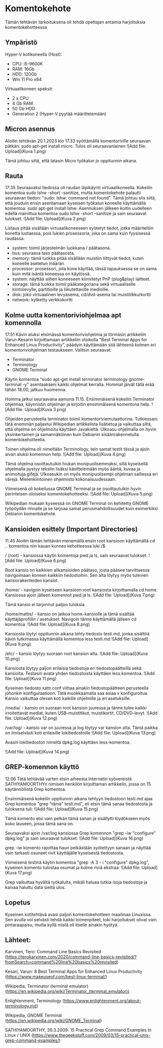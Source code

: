 # Komentokehote
Tämän tehtävän tarkoituksena oli tehdä opettajan antamia harjoituksia komentokehotteessa

## Ympäristö

Hyper-V kotikoneella (Host):
- CPU: i5-9600K
- RAM: 16Gb
- HDD: 120Gb
- Win 11 Pro x64

Virtuaalikoneen speksit:
- 2 x CPU
- 4 Gb RAM
- 50 Gb HDD
- Generation 2 (Hyper-V pyytää määrittelemään)

## Micron asennus
Aloitin tehtävän 20.1.2023 klo 17.33 syöttämällä komentoriville seuraavan pätkän: sudo apt-get install micro.
Tulos oli seuraavanlainen ![Add file: Upload](Kuva 1.png) </br>

Tämä johtuu siitä, että latasin Micro työkalun jo oppitunnin aikana.


## Rauta
17:35
Seuraavaksi tiedossa oli raudan läpikäynti virtuaalikoneella. Kokeilin komentoa sudo lshw -short -sanitize, mutta komentokehote palautti seuraavan tiedon: "sudo: lshw: command not found". Tämä johtuu siis siitä, että jouduin ensin asentamaan kyseisen työkalun koneelle käyttämällä komentoa: sudo apt-get install lshw.
Asennuksen jälkeen koitin uudelleen edellä mainittua komentoa sudo lshw -short -sanitize ja sain seuraavat tulokset: ![Add file: Upload](Kuva 2.png) </br>

Listaus pitää sisällään virtuaalikoneeseen syötetyt tiedot, jotka määriteltiin konetta luotaessa, pois lukien prosessoria, joka on sama kuin fyysisessä raudassa.
- system: toimii järjestelmän luokkana / päätasona.
- bus: seuraava taso päätasosta.
- memory: tämä luokka pitää sisällään muistiin liittyvät tiedot, kuten koneelle asetetun määrän.
- processor: prosessori, jota kone käyttää, tässä tapauksessa se on sama kuin mitä isäntä koneessa on käytössä.
- system: näyttää siihen koneeseen kiinnitetyt PnP (plug&play) laitteet.
- storage: tämä luokka toimii pääkategoriana sekä virtuaaliselle kiintolevylle, partitioille ja liikutettaville medioille.
- disk: joko virtuaalinen levyasema, cd/dvd-asema tai muistitikku/kortti
- network: kytketty verkkokortti


## Kolme uutta komentoriviohjelmaa apt komennolla
17:51
Kävin aluksi etsimässä komentoriviohjelmia ja törmäsin artikkeliin Varun Kesarin kirjoittamaan artikkeliin otsikolla "Best Terminal Apps for Enhanced Linux Productivity", päädyin käyttämään sitä lähteenä kolmen eri komentoriviohjelman testaukseen. Valitsin seuraavat:
- Terminator
- Terminology
- GNOME Terminal

Käytin komentoa "sudo apt-get install terminator terminology gnome-terminal -y" asentaakseni kaikki ohjelmat kerralla. Hommat jäivät tällä erää tähän 18.00, jatkuu huomenna.

Homma jatkui seuraavana aamuna 11.15.
Ensimmäisenä kokeilin Terminator ohjelmaa, käynnistin ohjelman ja kirjoitin ensimmäisenä komentona help.
![Add file: Upload](Kuva 3.png) </br>

Ohjeiden perusteella terminator toimii komentoriviemulaattorina. Tutkiessani tätä enemmän paljastui Wikipedian artikkelista lisätietoa ja vaikuttaa siltä, että ohjelma on ohjelmoitu käyttäen Javakieltä. Ulkoasu ohjelmalla on hyvin yksinkertainen ja samannäköinen kuin Debianin sisäänrakennetulla komentokehotteella.

Toinen ohjelma oli nimeltään Terminology, tein samat testit tässä ja ajoin aivan aluksi komennon help.
![Add file: Upload](Kuva 4.png) </br>

Tämä ohjelma osoittautuikin hiukan monipuolisemmaksi, sillä kyseisellä ohjelmalla pystyy tekstin lisäksi käsittelemään myös ääntä, kuvaa ja animoituja gifejä.
Ulkoasukin on myös monipuolisempi ohjelman salliessa eri värejä. Mielenkiintoinen ohjelmisto kokonaisuudessaan.

Viimeisenä oli kokeilussa GNOME Terminal ja se osoittautuikin hyvin perinteisen oloiseksi komentokehotteeksi.
![Add file: Upload](Kuva 5.png) </br>

Wikipedian mukaan kyseessä on GNOME Terminal on kehitetty GNOME työpöydän rinnalle ja se tarjoaa samat perusmahdollisuudet kuin esimerkiksi Debianin komentokehote.



## Kansioiden esittely (Important Directories)
11.45
Aloitin tämän tehtävän menemällä ensin root kansioon käyttämällä cd .. komentoa niin kauan kunnes kehotteessa luki /$

/ (root) - kansiossa käytin komentoja pwd ja ls, sain seuraavat tulokset:
![Add file: Upload](Kuva 6.png) </br>

Root kansio on kaikkien alikansioiden päätaso, josta pääsee tarvittaessa navigoimaan koneen kaikkiin tiedostoihin. Sen alta löytyy myös tulevien kansiorakenteiden kansiot.

/home/ - navigoin kyseiseen kansioon root kansiosta kirjoittamalla cd home. Kansiossa ajoin jälleen komennot pwd ja ls.
![Add file: Upload](Kuva 7.png) </br>

Tämä kansio ei tarjonnut paljon tuloksia.

/home/mattis/ - kansio on jatkoa home-kansiolle ja tämä sisältää käyttäjäprofiilin / asetukset. Navigoin tänne käyttämällä jälleen cd komentoa.
![Add file: Upload](Kuva 8.png) </br>

Kansiosta löytyi oppitunnin aikana tehty tiedosto testi.md, jonka sisältöä kävin tutkimassa käyttämällä komentoa less testi.md
![Add file: Upload](Kuva 9.png) </br>

/etc/ - kansio löytyy suoraan root kansion alta. ![Add file: Upload](Kuva 10.png) </br>

Kansiosta löytyy paljon erilaisia tiedostoja eri tiedostopäätteillä sekä kansioita. Testasin avata yhden tiedostoista käyttäen less komentoa.
![Add file: Upload](Kuva 11.png) </br>

Kyseinen tiedosto xattr.conf viittaa ainakin tiedostopäätteen perusteella johonkin konfiguraatioon. Tätä muokkaamalla saa asiaa x konfiguroitua.
Kansio vaikuttaa olevan koti kaikille ohjelmille ja eri asetuksille.

/media/ - kansio on suoraan root kansion juuressa ja tänne tulee kaikki irroitettavat mediat, kuten USB-muistitikut, muistikortit, CD/DVD-levyt.
![Add file: Upload](Kuva 12.png) </br>

/var/log/ - kansio var on juuressa ja log löytyy var kansion alta. Tämä paikka on ilmiselvästi koti erilaisille lokitiedostoille
![Add file: Upload](Kuva 13.png) </br>

Avasin lokitiedoston nimeltä dpkg.log käyttäen less-komentoa.

![Add file: Upload](Kuva 14.png) </br>



## GREP-komennon käyttö
12.06
Tätä tehtävää varten etsin aiheesta Internetin syövereistä SATHIYAMOORTHYn nimisen henkilön kirjoittaman artikkelin, jossa on 15 käytännöllistä Grep komentoa. 

Ensimmäisenä kokeilin oppitunnin aikana tehtyyn tiedostoon testi.md ajaa Grep komentoa "grep "tämä" testi.md", eli etsin tämä sanaa tiedostosta ja tuloksena tuli:
![Add file: Upload](Kuva 15.png) </br>

Tämä komento etsi vain pelkän tämä sanan ja sisällytti löydökseen myös koko lauseen, jossa tämä sana on.

Seuraavaksi ajoin /var/log kansiossa Grep komennon "grep -iw "configure" dpkg.log" ja sain seuraavat tulokset:
![Add file: Upload](Kuva 16.png) </br>

grep -iw komento rajoittaa haun pelkästään syötettyyn sanaan ja näyttää vain tarkasti osuneet rivit käyttäjälle kyseisestä tiedostosta.

Viimeisenä testinä käytin komentoa "grep -A 3 - i "configure" dpkg.log", kyseinen komento tulostaa osumat ja kolme riviä ekstraa:
![Add file: Upload](Kuva 17.png) </br>

Grep vaikuttaa hyvältä työkalulta, mikäli haluaa tutkia isoja tiedostoja ja kaivaa haluttu data sieltä ulos.

## Lopetus
Kyseinen kotitehtävä avasi paljon komentokehotteen maailmaa Linuxissa. Sen avulla voi selvästi tehdä kaikki toimenpiteet, toki harjoitukset olivat vain pintaraapaisu, mutta kyllä niistä oli itselle ainakin hyötyä.

## Lähteet:

Karvinen, Tero: Command Line Basics Revisited
(https://terokarvinen.com/2020/command-line-basics-revisited/?fromSearch=command%20line%20basics%20revisited)

Kesari, Varun: 8 Best Terminal Apps for Enhanced Linux Productivity
(https://www.makeuseof.com/best-linux-terminal/)

Wikipedia, Terminator (terminal emulator)
(https://en.wikipedia.org/wiki/Terminator_(terminal_emulator))

Enlightenment, Terminology
(https://www.enlightenment.org/about-terminology.md)

Wikipedia, GNOME Terminal
(https://en.wikipedia.org/wiki/GNOME_Terminal)

SATHIYAMOORTHY, 26.3.2009: 15 Practical Grep Command Examples In Linux / UNIX
(https://www.thegeekstuff.com/2009/03/15-practical-unix-grep-command-examples/)
